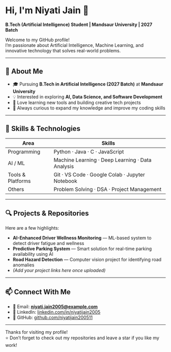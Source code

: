 # Hi, I'm Niyati Jain 👋  
**B.Tech (Artificial Intelligence) Student | Mandsaur University | 2027 Batch**

Welcome to my GitHub profile!  
I’m passionate about Artificial Intelligence, Machine Learning, and innovative technology that solves real-world problems.

---

## 🎯 About Me  
- 🎓 Pursuing **B.Tech in Artificial Intelligence (2027 Batch)** at **Mandsaur University**
- 💡 Interested in exploring **AI, Data Science, and Software Development**
- 🚀 Love learning new tools and building creative tech projects
- 🌱 Always curious to expand my knowledge and improve my coding skills

---

## 🧰 Skills & Technologies  
| Area               | Skills                                      |
|--------------------|---------------------------------------------|
| Programming        | Python · Java · C · JavaScript              |
| AI / ML            | Machine Learning · Deep Learning · Data Analysis |
| Tools & Platforms  | Git · VS Code · Google Colab · Jupyter Notebook |
| Others             | Problem Solving · DSA · Project Management  |

---

## 🔍 Projects & Repositories  
Here are a few highlights:  
- **AI-Enhanced Driver Wellness Monitoring** — ML-based system to detect driver fatigue and wellness
- **Predictive Parking System** — Smart solution for real-time parking availability using AI
- **Road Hazard Detection** — Computer vision project for identifying road anomalies
- *(Add your project links here once uploaded)*

---

## 📫 Connect With Me  
- 📧 Email: **niyati.jain2005@example.com**
- 💼 LinkedIn: [linkedin.com/in/niyatijain2005](https://www.linkedin.com/in/niyatijain2005)
- 🖤 GitHub: [github.com/niyatijain200511](https://github.com/niyatijain200511)

---

Thanks for visiting my profile!  
⭐ Don’t forget to check out my repositories and leave a star if you like my work!
